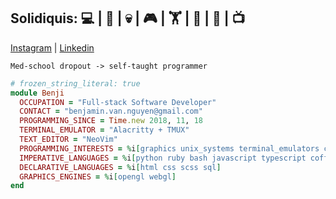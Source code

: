 Solidiquis: 💻 | 🎸 | 💀 |  🎮 | 🏋 | 🧙 | 🧋 | 📺
--
[Instagram](https://www.instagram.com/benji_man_van/) | [Linkedin](https://www.linkedin.com/in/nguyen-van-benjamin/)

`Med-school dropout -> self-taught programmer `
```ruby
# frozen_string_literal: true
module Benji
  OCCUPATION = "Full-stack Software Developer"
  CONTACT = "benjamin.van.nguyen@gmail.com"
  PROGRAMMING_SINCE = Time.new 2018, 11, 18
  TERMINAL_EMULATOR = "Alacritty + TMUX"
  TEXT_EDITOR = "NeoVim"
  PROGRAMMING_INTERESTS = %i[graphics unix_systems terminal_emulators concurrency_and_parallelism web_development]
  IMPERATIVE_LANGUAGES = %i[python ruby bash javascript typescript coffeescript lua vimscript go rust glsl]
  DECLARATIVE_LANGUAGES = %i[html css scss sql]
  GRAPHICS_ENGINES = %i[opengl webgl]
end
```
